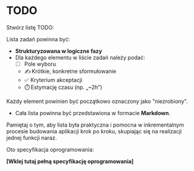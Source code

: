 # TODO

Stwórz listę TODO:

Lista zadań powinna być:

- **Strukturyzowana w logiczne fazy**
- Dla każdego elementu w liście zadań należy podać:
  - [ ] Pole wyboru
  - ✍️ Krótkie, konkretne sformułowanie
  - ✅ Kryterium akceptacji
  - ⏱️ Estymację czasu (np. „~2h”)

Każdy element powinien być początkowo oznaczony jako "niezrobiony".

- Cała lista powinna być przedstawiona w formacie **Markdown**.

Pamiętaj o tym, aby lista była praktyczna i pomocna w inkrementalnym procesie budowania aplikacji krok po kroku, skupiając się na realizacji jednej funkcji naraz.

Oto specyfikacja oprogramowania:

**[Wklej tutaj pełną specyfikację oprogramowania]**
